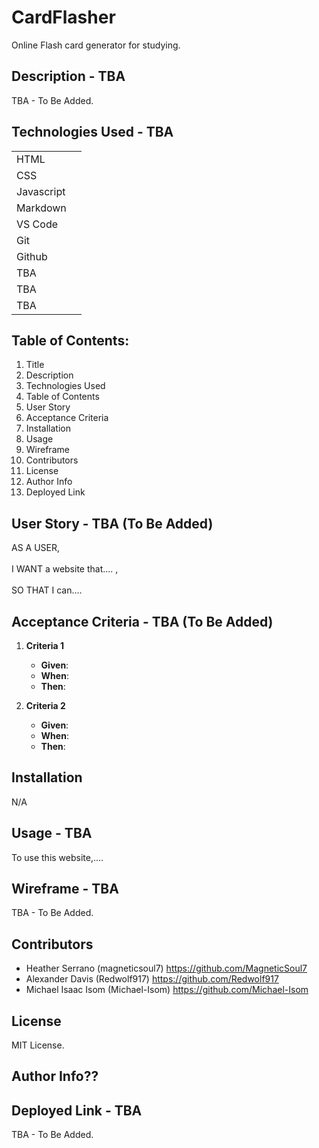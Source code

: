 # CardFlasher
Online Flash card generator for studying. 

## Description - TBA

TBA - To Be Added. 

## Technologies Used - TBA

|        |  | 
| ------------- |:-------------:| 
| HTML          |  | 
| CSS           |  |   
| Javascript    |  |
| Markdown      |  |
| VS Code       |  |   
| Git           |  |  
| Github        |  |
|   TBA         |  |
|   TBA         |  |
|   TBA         |  |


## Table of Contents: 

1. Title <br>
2. Description <br>
3. Technologies Used <br>
4. Table of Contents <br>
5. User Story <br>
6. Acceptance Criteria <br>
7. Installation <br>
8. Usage <br>
9. Wireframe <br>
10. Contributors <br>
11. License <br>
12. Author Info <br>
13. Deployed Link <br>

## User Story - TBA (To Be Added)

AS A USER, 
<br>
<br>
I WANT a website that.... ,
<br>
<br>
SO THAT I can....

## Acceptance Criteria - TBA (To Be Added)

1. **Criteria 1**

   - **Given**: 
   - **When**: 
   - **Then**: 

2. **Criteria 2**

   - **Given**: 
   - **When**: 
   - **Then**: 

## Installation 

N/A

## Usage - TBA

To use this website,.... 

## Wireframe - TBA

TBA - To Be Added. 

## Contributors

* Heather Serrano (magneticsoul7) https://github.com/MagneticSoul7 <br> 
* Alexander Davis (Redwolf917) https://github.com/Redwolf917 <br> 
* Michael Isaac Isom (Michael-Isom) https://github.com/Michael-Isom <br> 

## License

MIT License.

## Author Info??


## Deployed Link - TBA

TBA - To Be Added. 

